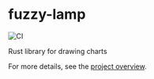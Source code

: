# fuzzy-lamp

![CI](https://github.com/yourusername/fuzzy-lamp/actions/workflows/ci.yml/badge.svg)

Rust library for drawing charts

For more details, see the [project overview](docs/overview.md).
